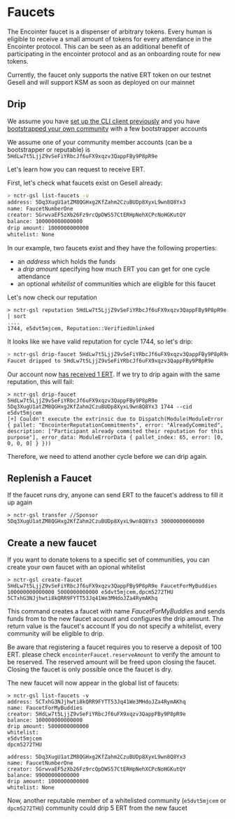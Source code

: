 # Faucets

The Encointer faucet is a dispenser of arbitrary tokens. Every human is eligible to receive a small amount of tokens for every attendance in the Encointer protocol. This can be seen as an additional benefit of participating in the encointer protocol and as an onboarding route for new tokens. 

Currently, the faucet only supports the native ERT token on our testnet Gesell and will support KSM as soon as deployed on our mainnet

## Drip

We assume you have [set up the CLI client previously](./tutorials-cli.md) and you have [bootstrapped your own community](./tutorials-register-community.md) with a few bootstrapper accounts

We assume one of your community member accounts (can be a bootstrapper or reputable) is `5HdLw7t5LjjZ9vSeFiYRbcJf6uFX9xqzv3QappFBy9P8pR9e`

Let's learn how you can request to receive ERT.

First, let's check what faucets exist on Gesell already:

```bash
> nctr-gsl list-faucets -v
address: 5Dq3XugU1atZM8QGHxg2KfZahm2CzuBUDp8XyxL9wn8Q8Yx3
name: FaucetNumberOne
creator: 5GrwvaEF5zXb26Fz9rcQpDWS57CtERHpNehXCPcNoHGKutQY
balance: 100000000000000
drip amount: 1000000000000
whitelist: None
```

In our example, two faucets exist and they have the following properties:
* an *address* which holds the funds
* a *drip amount* specifying how much ERT you can get for one cycle attendance
* an optional *whitelist* of communities which are eligible for this faucet 

Let's now check our reputation
```
> nctr-gsl reputation 5HdLw7t5LjjZ9vSeFiYRbcJf6uFX9xqzv3QappFBy9P8pR9e | sort
....
1744, e5dvt5mjcem, Reputation::VerifiedUnlinked
```
It looks like we have valid reputation for cycle 1744, so let's drip:

```bash
> nctr-gsl drip-faucet 5HdLw7t5LjjZ9vSeFiYRbcJf6uFX9xqzv3QappFBy9P8pR9e 5Dq3XugU1atZM8QGHxg2KfZahm2CzuBUDp8XyxL9wn8Q8Yx3 1744 --cid e5dvt5mjcem
Faucet dripped to 5HdLw7t5LjjZ9vSeFiYRbcJf6uFX9xqzv3QappFBy9P8pR9e
```

Our account now [has received 1 ERT](https://polkadot.js.org/apps/?rpc=wss%3A%2F%2Fgesell.encointer.org#/explorer/query/0x33ee5572fa5db7adedc70c0971722dda2d5dc37a411efcd1302058c4868c1bc8). 
If we try to drip again with the same reputation, this will fail:

```
> nctr-gsl drip-faucet 5HdLw7t5LjjZ9vSeFiYRbcJf6uFX9xqzv3QappFBy9P8pR9e 5Dq3XugU1atZM8QGHxg2KfZahm2CzuBUDp8XyxL9wn8Q8Yx3 1744 --cid e5dvt5mjcem
[+] Couldn't execute the extrinsic due to Dispatch(Module(ModuleError { pallet: "EncointerReputationCommitments", error: "AlreadyCommited", description: ["Participant already commited their reputation for this purpose"], error_data: ModuleErrorData { pallet_index: 65, error: [0, 0, 0, 0] } }))
```
Therefore, we need to attend another cycle before we can drip again.

## Replenish a Faucet

If the faucet runs dry, anyone can send ERT to the faucet's address to fill it up again

```
> nctr-gsl transfer //Sponsor 5Dq3XugU1atZM8QGHxg2KfZahm2CzuBUDp8XyxL9wn8Q8Yx3 30000000000000
```

## Create a new faucet

If you want to donate tokens to a specific set of communities, you can create your own faucet with an opional whitelist

```
> nctr-gsl create-faucet 5HdLw7t5LjjZ9vSeFiYRbcJf6uFX9xqzv3QappFBy9P8pR9e FaucetForMyBuddies 100000000000000 5000000000000 e5dvt5mjcem,dpcm5272THU
5CTxhG3NJjhwti8kQRR9FYTT53Jq41We3MHdoJZa4RymAKhq
```

This command creates a faucet with name *FaucetForMyBuddies* and sends funds from to the new faucet account and configures the drip amount. The return value is the faucet's account
If you do not specify a whitelist, every community will be eligible to drip. 

Be aware that registering a faucet requires you to reserve a deposit of 100 ERT. please check `encointerFaucet.reserveAmount` to verify the amount to be reserved. 
The reserved amount will be freed upon closing the faucet. Closing the faucet is only possible once the faucet is dry.

The new faucet will now appear in the global list of faucets:

```
> nctr-gsl list-faucets -v
address: 5CTxhG3NJjhwti8kQRR9FYTT53Jq41We3MHdoJZa4RymAKhq
name: FaucetForMyBuddies
creator: 5HdLw7t5LjjZ9vSeFiYRbcJf6uFX9xqzv3QappFBy9P8pR9e
balance: 100000000000000
drip amount: 5000000000000
whitelist:
e5dvt5mjcem
dpcm5272THU

address: 5Dq3XugU1atZM8QGHxg2KfZahm2CzuBUDp8XyxL9wn8Q8Yx3
name: FaucetNumberOne
creator: 5GrwvaEF5zXb26Fz9rcQpDWS57CtERHpNehXCPcNoHGKutQY
balance: 99000000000000
drip amount: 1000000000000
whitelist: None
```

Now, another reputable member of a whitelisted community (`e5dvt5mjcem` or `dpcm5272THU`) community could drip 5 ERT from the new faucet
